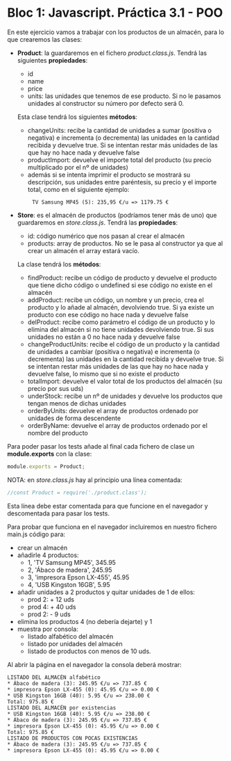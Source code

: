 # Bloc 1: Javascript. Práctica 3.1 - POO
En este ejercicio vamos a trabajar con los productos de un almacén, para lo que crearemos las clases:
- **Product**: la guardaremos en el fichero _product.class.js_. Tendrá las siguientes **propiedades**:
  - id
  - name
  - price
  - units: las unidades que tenemos de ese producto. Si no le pasamos unidades al constructor su número por defecto será 0.
  
  Esta clase tendrá los siguientes **métodos**:
  - changeUnits: recibe la cantidad  de unidades a sumar (positiva o negativa) e incrementa (o decrementa) las unidades en la cantidad recibida y devuelve true. Si se intentan restar más unidades de las que hay no hace nada y devuelve false
  - productImport: devuelve el importe total del producto (su precio multiplicado por el nº de unidades)
  - además si se intenta imprimir el producto se mostrará su descripción, sus unidades entre paréntesis, su precio y el importe total, como en el siguiente ejemplo:
```
        TV Samsung MP45 (5): 235,95 €/u => 1179.75 €
```
- **Store**: es el almacén de productos (podríamos tener más de uno) que guardaremos en _store.class.js_. Tendrá las **propiedades**:
  -  id: código numérico que nos pasan al crear el almacén
  -  products: array de productos. No se le pasa al constructor ya que al crear un almacén el array estará vacío.
  
  La clase tendrá los **métodos**:
  - findProduct: recibe un código de producto y devuelve el producto que tiene dicho código o undefined si ese código no existe en el almacén
  - addProduct: recibe un código, un nombre y un precio, crea el producto y lo añade al almacén, devolviendo true. Si ya existe un producto con ese código no hace nada y devuelve false
  - delProduct: recibe como parámetro el código de un producto y lo elimina del almacén si no tiene unidades devolviendo true. Si sus unidades no están a 0 no hace nada y devuelve false
  - changeProductUnits: recibe el código de un producto y la cantidad de unidades a cambiar (positiva o negativa) e incrementa (o decrementa) las unidades en la cantidad recibida y devuelve true. Si se intentan restar más unidades de las que hay no hace nada y devuelve false, lo mismo que si no existe el producto
  - totalImport: devuelve el valor total de los productos del almacén (su precio por sus uds)
  - underStock: recibe un nº de unidades y devuelve los productos que tengan menos de dichas unidades
  - orderByUnits: devuelve el array de productos ordenado por unidades de forma descendente
  - orderByName: devuelve el array de productos ordenado por el nombre del producto

Para poder pasar los tests añade al final cada fichero de clase un **module.exports** con la clase:
```javascript
module.exports = Product;
```

NOTA: en _store.class.js_ hay al principio una línea comentada:
```javascript
//const Product = require('./product.class');
```
Esta línea debe estar comentada para que funcione en el navegador y descomentada para pasar los tests.

Para probar que funciona en el navegador incluiremos en nuestro fichero main.js código para:
- crear un almacén
- añadirle 4 productos:
  - 1, 'TV Samsung MP45', 345.95
  - 2, 'Ábaco de madera', 245.95
  - 3, 'impresora Epson LX-455', 45.95
  - 4, 'USB Kingston 16GB', 5.95
- añadir unidades a 2 productos y quitar unidades de 1 de ellos:
  - prod 2: + 12 uds
  - prod 4: + 40 uds
  - prod 2: - 9 uds
- elimina los productos 4 (no debería dejarte) y 1
- muestra por consola:
  - listado alfabético del almacén
  - listado por unidades del almacén
  - listado de productos con menos de 10 uds.

Al abrir la página en el navegador la consola deberá mostrar:
```
LISTADO DEL ALMACÉN alfabético
* Ábaco de madera (3): 245.95 €/u => 737.85 €
* impresora Epson LX-455 (0): 45.95 €/u => 0.00 €
* USB Kingston 16GB (40): 5.95 €/u => 238.00 €
Total: 975.85 €
LISTADO DEL ALMACÉN por existencias
* USB Kingston 16GB (40): 5.95 €/u => 238.00 €
* Ábaco de madera (3): 245.95 €/u => 737.85 €
* impresora Epson LX-455 (0): 45.95 €/u => 0.00 €
Total: 975.85 €
LISTADO DE PRODUCTOS CON POCAS EXISTENCIAS
* Ábaco de madera (3): 245.95 €/u => 737.85 €
* impresora Epson LX-455 (0): 45.95 €/u => 0.00 €
```
